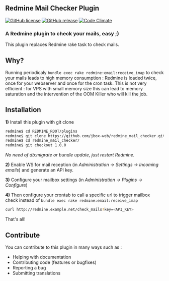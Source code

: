 ## Redmine Mail Checker Plugin

[![GitHub license](https://img.shields.io/github/license/jbox-web/redmine_mail_checker.svg)](https://github.com/jbox-web/redmine_mail_checker/blob/devel/LICENSE)
[![GitHub release](https://img.shields.io/github/release/jbox-web/redmine_mail_checker.svg)](https://github.com/jbox-web/redmine_mail_checker/releases/latest)
[![Code Climate](https://codeclimate.com/github/jbox-web/redmine_mail_checker.png)](https://codeclimate.com/github/jbox-web/redmine_mail_checker)

### A Redmine plugin to check your mails, easy ;)

This plugin replaces Redmine rake task to check mails.

## Why?

Running periodicaly ```bundle exec rake redmine:email:receive_imap``` to check your mails leads to high memory consumption : Redmine is loaded twice, once for your webserver and once for the cron task.
This is not very efficient : for VPS with small memory size this can lead to memory saturation and the intervention of the OOM Killer who will kill the job.

## Installation

**1)** Install this plugin with git clone

```sh
redmine$ cd REDMINE_ROOT/plugins
redmine$ git clone https://github.com/jbox-web/redmine_mail_checker.git
redmine$ cd redmine_mail_checker/
redmine$ git checkout 1.0.0
```

*No need of db:migrate or bundle update, just restart Redmine.*

**2)** Enable WS for mail reception (in *Administration -> Settings -> Incoming emails*) and generate an API key.

**3)** Configure your mailbox settings (in *Administration -> Plugins -> Configure*)

**4)** Then configure your crontab to call a specific url to trigger mailbox check instead of ```bundle exec rake redmine:email:receive_imap```

```sh
curl http://redmine.example.net/check_mails?key=<API_KEY>
```

That's all!

## Contribute

You can contribute to this plugin in many ways such as :
* Helping with documentation
* Contributing code (features or bugfixes)
* Reporting a bug
* Submitting translations
